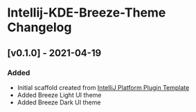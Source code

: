 <!-- Keep a Changelog guide -> https://keepachangelog.com -->

# Intellij-KDE-Breeze-Theme Changelog

## [v0.1.0] - 2021-04-19
### Added
- Initial scaffold created from [IntelliJ Platform Plugin Template](https://github.com/JetBrains/intellij-platform-plugin-template)
- Added Breeze Light UI theme
- Added Breeze Dark UI theme
